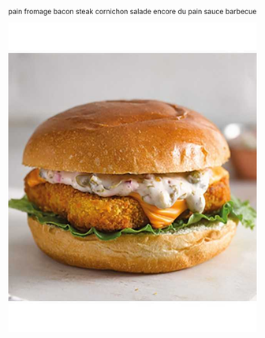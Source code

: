pain
fromage
bacon
steak
cornichon
salade
encore du pain
sauce barbecue

![burger](burger_image.jfif)